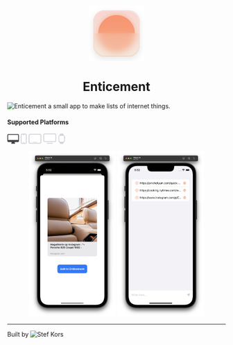 <p align="center">
  <img src="Enticement/Assets.xcassets/AppIcon.appiconset/Large Icon512.png" height="128">
  <h1 align="center">Enticement</h1>
</p>

![Enticement](https://github.com/StefKors/Enticement) a small app to make lists of internet things.

#### Supported Platforms
<p align="left">
<picture>
  <source media="(prefers-color-scheme: dark)" srcset="Images/macos.svg">
  <source media="(prefers-color-scheme: light)" srcset="Images/macos-active.svg">
  <img alt="macos" src="Images/macos-active.svg" height="24">
</picture>

<picture>
  <source media="(prefers-color-scheme: dark)" srcset="Images/ios-active.svg">
  <source media="(prefers-color-scheme: light)" srcset="Images/ios.svg">
  <img alt="macos" src="Images/ios.svg" height="24">
</picture>

<picture>
  <source media="(prefers-color-scheme: dark)" srcset="Images/ipados-active.svg">
  <source media="(prefers-color-scheme: light)" srcset="Images/ipados.svg">
  <img alt="macos" src="Images/ipados.svg" height="24">
</picture>

<picture>
  <source media="(prefers-color-scheme: dark)" srcset="Images/tvos-active.svg">
  <source media="(prefers-color-scheme: light)" srcset="Images/tvos.svg">
  <img alt="macos" src="Images/tvos.svg" height="24">
</picture>

<picture>
  <source media="(prefers-color-scheme: dark)" srcset="Images/watchos-active.svg">
  <source media="(prefers-color-scheme: light)" srcset="Images/watchos.svg">
  <img alt="macos" src="Images/watchos.svg" height="24">
</picture>
</p>

<p align="center">
<picture width="200">
  <source media="(prefers-color-scheme: dark)" srcset="Images/Screenshot-1.png">
  <source media="(prefers-color-scheme: light)" srcset="Images/Screenshot-1.png">
  <img alt="Screenshot of the app" width="200" src="Images/Screenshot-1.png">
</picture>

<picture width="200">
  <source media="(prefers-color-scheme: dark)" srcset="Images/Screenshot-2.png">
  <source media="(prefers-color-scheme: light)" srcset="Images/Screenshot-2.png">
  <img alt="Screenshot of the app" width="200" src="Images/Screenshot-2.png">
</picture>
</p>

-------


Built by ![Stef Kors](https://stefkors.com)
